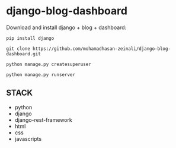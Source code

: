 # django-blog-dashboard
Download and install django + blog + dashboard:

    pip install django 
    
    git clone https://github.com/mohamadhasan-zeinali/django-blog-dashboard.git

    python manage.py createsuperuser

    python manage.py runserver
 

 ## STACK 

 * python
 * django
 * django-rest-framework
 * html
 * css
 * javascripts 



